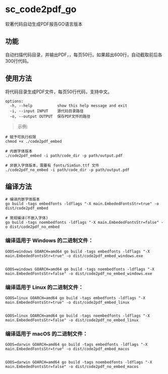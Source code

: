 # sc_code2pdf_go
软著代码自动生成PDF报告GO语言版本

## 功能
自动扫描代码目录，并输出PDF，，每页50行。如果超出600行，自动截取前后各300行代码。

## 使用方法

将代码目录生成PDF文件，每页50行代码，支持中文。

```shell
options:
  -h, --help           show this help message and exit
  -i, --input INPUT    源代码目录路径
  -o, --output OUTPUT  保存PDF文件的路径
```

> 示例:

```shell
# 赋予可执行权限
chmod +x ./code2pdf_embed

# 内嵌字体版本
./code2pdf_embed -i path/code_dir -p path/output.pdf

# 非嵌入字体版本，需要有 fonts/SimSun.ttf 文件
./code2pdf_no_embed -i path/code_dir -p path/output.pdf
```

## 编译方法

```shell
# 编译内嵌字体版本
go build -tags embedfonts -ldflags "-X main.EmbededFontsStr=true" -o dist/code2pdf_embed

# 常规编译(不嵌入字体)
go build -tags noembedfonts -ldflags "-X main.EmbededFontsStr=false" -o dist/code2pdf_no_embed
```

### 编译适用于 Windows 的二进制文件：
```shell
GOOS=windows GOARCH=amd64 go build -tags embedfonts -ldflags "-X main.EmbededFontsStr=true" -o dist/code2pdf_embed_windows.exe


GOOS=windows GOARCH=amd64 go build -tags noembedfonts -ldflags "-X main.EmbededFontsStr=false" -o dist/code2pdf_no_embed_windows.exe
```

### 编译适用于 Linux 的二进制文件：
```shell
GOOS=linux GOARCH=amd64 go build -tags embedfonts -ldflags "-X main.EmbededFontsStr=true" -o dist/code2pdf_embed_linux


GOOS=linux GOARCH=amd64 go build -tags noembedfonts -ldflags "-X main.EmbededFontsStr=false" -o dist/code2pdf_no_embed_linux
```

### 编译适用于 macOS 的二进制文件：
```shell
GOOS=darwin GOARCH=amd64 go build -tags embedfonts -ldflags "-X main.EmbededFontsStr=true" -o dist/code2pdf_embed_macos


GOOS=darwin GOARCH=amd64 go build -tags noembedfonts -ldflags "-X main.EmbededFontsStr=false" -o dist/code2pdf_no_embed_macos
```